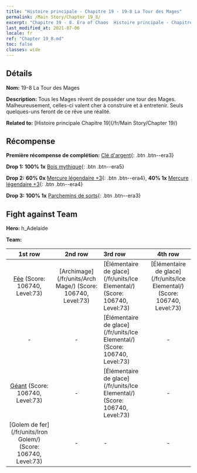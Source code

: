 ```yaml
---
title: "Histoire principale - Chapitre 19 - 19-8 La Tour des Mages"
permalink: /Main Story/Chapter 19_8/
excerpt: "Chapitre 19 - 8. Era of Chaos  Histoire principale - Chapitre 19_8. 19-8 La Tour des Mages"
last_modified_at: 2021-07-06
locale: fr
ref: "Chapter 19_8.md"
toc: false
classes: wide
---
```


## Détails

 **Nom:** 19-8 La Tour des Mages

 **Description:** Tous les Mages rêvent de posséder une tour des Mages. Malheureusement, celles-ci valent cher à construire et à entretenir. Seuls quelques-uns feront de ce rêve une réalité.

 **Related to:** [Histoire principale Chapitre 19](/fr/Main Story/Chapter 19/)

## Récompense

 **Première récompense de complétion:** [Clé d'argent](/ItemsFR/con_693/){: .btn .btn--era3}

 **Drop 1:** **100% 1x** [Bois mythique](/ItemsFR/mat_62/){: .btn .btn--era5}

 **Drop 2:** **60% 0x** [Mercure légendaire +3](/ItemsFR/mat_56/){: .btn .btn--era4}, **40% 1x** [Mercure légendaire +3](/ItemsFR/mat_56/){: .btn .btn--era4}

 **Drop 3:** **100% 1x** [Parchemins de sorts](/ItemsFR/con_694/){: .btn .btn--era3}


## Fight against Team
 **Hero:** h_Adelaide

 **Team:**


  | 1st row | 2nd row | 3rd row | 4th row |
  |:----:|:----:|:----|:----:|
  | [Fée](/fr/units/Sprite/) (Score: 106740, Level:73)  | [Archimage](/fr/units/Arch Mage/) (Score: 106740, Level:73)  | [Élémentaire de glace](/fr/units/Ice Elemental/) (Score: 106740, Level:73)  | [Élémentaire de glace](/fr/units/Ice Elemental/) (Score: 106740, Level:73)  |
  | - | - | [Élémentaire de glace](/fr/units/Ice Elemental/) (Score: 106740, Level:73)  | - |
  | [Géant](/fr/units/Giant/) (Score: 106740, Level:73)  | - | [Élémentaire de glace](/fr/units/Ice Elemental/) (Score: 106740, Level:73)  | - |
  | [Golem de fer](/fr/units/Iron Golem/) (Score: 106740, Level:73)  | - | - | - |


